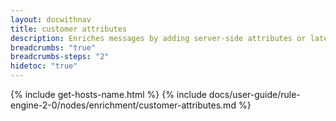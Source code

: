 ```yaml
---
layout: docwithnav
title: customer attributes
description: Enriches messages by adding server-side attributes or latest time series values from the message originator's customer.
breadcrumbs: "true"
breadcrumbs-steps: "2"
hidetoc: "true"
---
```


{% include get-hosts-name.html %}
{% include docs/user-guide/rule-engine-2-0/nodes/enrichment/customer-attributes.md %}
